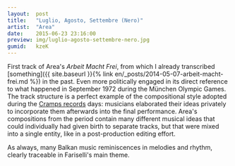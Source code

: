 ```yaml
---
layout:  post
title:   "Luglio, Agosto, Settembre (Nero)"
artist:  "Area"
date:    2015-06-23 23:16:00
preview: img/luglio-agosto-settembre-nero.jpg
gumid:   kzeK
---
```


First track of Area's *Arbeit Macht Frei*, from which I already transcribed
[something]({{ site.baseurl }}{% link en/_posts/2014-05-07-arbeit-macht-frei.md
%}) in the past. Even more politically engaged in its direct reference to what
happened in September 1972 during the München Olympic Games. The track
structure is a perfect example of the compositional style adopted during the
[Cramps records](https://it.wikipedia.org/wiki/Cramps_Records) days: musicians
elaborated their ideas privately to incorporate them afterwards into the final
performance. Area's compositions from the period contain many different musical
ideas that could individually had given birth to separate tracks, but that were
mixed into a single entity, like in a post-production editing effort.

As always, many Balkan music reminiscences in melodies and rhythm, clearly
traceable in Fariselli's main theme.

<!-- vim: set tw=79 spell spelllang=en: -->
